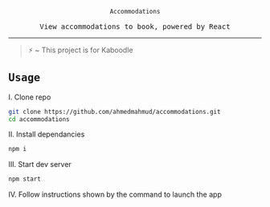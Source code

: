 <div align="center">

```ocaml
Accommodations
```
<samp>View accommodations to book, powered by React</samp>

---
<div align="left">

> :zap: ~ This project is for Kaboodle

## <samp> Usage </samp>
I. Clone repo
```sh
git clone https://github.com/ahmedmahmud/accommodations.git
cd accommodations
```
II. Install  dependancies
```sh
npm i
```
III. Start dev server
```sh
npm start
```
IV. Follow instructions shown by the command to launch the app